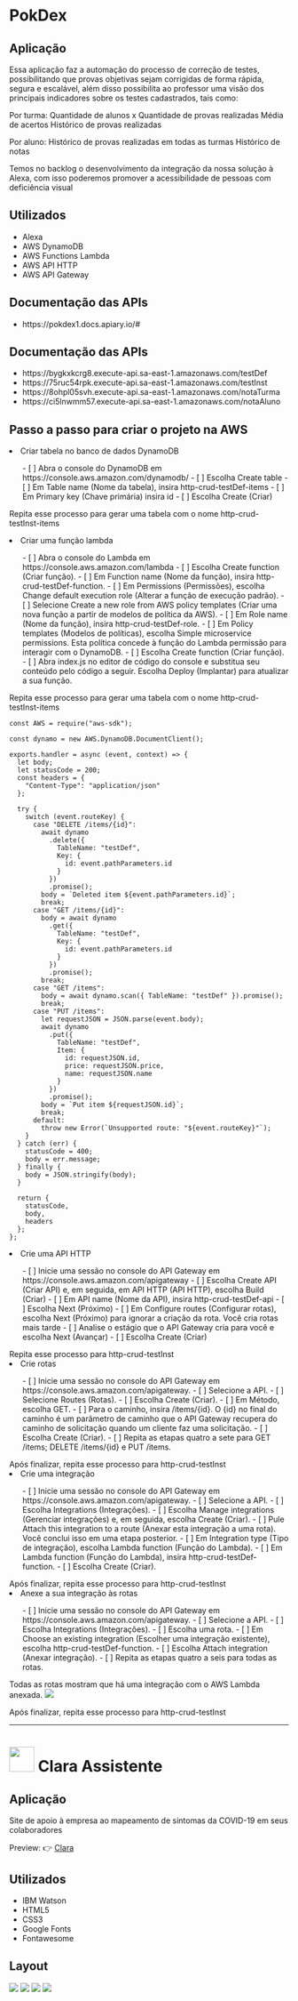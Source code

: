 <h1> PokDex</h1>

<h2>Aplicação</h2>

Essa aplicação faz a automação do processo de correção de testes, possibilitando que provas objetivas sejam corrigidas de forma rápida, segura e escalável, além disso possibilita ao professor uma visão dos principais indicadores sobre os testes cadastrados, tais como:

Por turma:
Quantidade de alunos x Quantidade de provas realizadas
Média de acertos
Histórico de provas realizadas

Por aluno:
Histórico de provas realizadas em todas as turmas
Histórico de notas

Temos no backlog o desenvolvimento da integração da nossa solução à Alexa, com isso poderemos promover a acessibilidade de pessoas com deficiência visual

<h2>Utilizados</h2>
<ul>
<li>Alexa</li>
<li>AWS DynamoDB</li>
<li>AWS Functions Lambda</li>
<li>AWS API HTTP</li>
<li>AWS API Gateway</li>
</ul>

<h2>Documentação das APIs</h2>
<ul>
<li>https://pokdex1.docs.apiary.io/#</li>
</ul>

<h2>Documentação das APIs</h2>
<ul>
<li>https://bygkxkcrg8.execute-api.sa-east-1.amazonaws.com/testDef</li>
<li>https://75ruc54rpk.execute-api.sa-east-1.amazonaws.com/testInst</li>
<li>https://8ohpl05svh.execute-api.sa-east-1.amazonaws.com/notaTurma</li>
<li>https://ci5lnwmm57.execute-api.sa-east-1.amazonaws.com/notaAluno</li>
</ul>

<h2>Passo a passo para criar o projeto na AWS</h2>

<li>Criar tabela no banco de dados DynamoDB</li>
<ul>
- [ ] Abra o console do DynamoDB em https://console.aws.amazon.com/dynamodb/
- [ ] Escolha Create table
- [ ] Em Table name (Nome da tabela), insira http-crud-testDef-items
- [ ] Em Primary key (Chave primária) insira id
- [ ] Escolha Create (Criar)
</ul>

Repita esse processo para gerar uma tabela com o nome http-crud-testInst-items

<li>Criar uma função lambda</li>
<ul>
- [ ] Abra o console do Lambda em https://console.aws.amazon.com/lambda
- [ ] Escolha Create function (Criar função).
- [ ] Em Function name (Nome da função), insira http-crud-testDef-function.
- [ ] Em Permissions (Permissões), escolha Change default execution role (Alterar a função de execução padrão).
- [ ] Selecione Create a new role from AWS policy templates (Criar uma nova função a partir de modelos de política da AWS).
- [ ] Em Role name (Nome da função), insira http-crud-testDef-role.
- [ ] Em Policy templates (Modelos de políticas), escolha Simple microservice permissions. Esta política concede à função do Lambda permissão para interagir com o DynamoDB.
- [ ] Escolha Create function (Criar função).
- [ ] Abra index.js no editor de código do console e substitua seu conteúdo pelo código a seguir. Escolha Deploy (Implantar) para atualizar a sua função.
</ul>
Repita esse processo para gerar uma tabela com o nome http-crud-testInst-items

```
const AWS = require("aws-sdk");

const dynamo = new AWS.DynamoDB.DocumentClient();

exports.handler = async (event, context) => {
  let body;
  let statusCode = 200;
  const headers = {
    "Content-Type": "application/json"
  };

  try {
    switch (event.routeKey) {
      case "DELETE /items/{id}":
        await dynamo
          .delete({
            TableName: "testDef",
            Key: {
              id: event.pathParameters.id
            }
          })
          .promise();
        body = `Deleted item ${event.pathParameters.id}`;
        break;
      case "GET /items/{id}":
        body = await dynamo
          .get({
            TableName: "testDef",
            Key: {
              id: event.pathParameters.id
            }
          })
          .promise();
        break;
      case "GET /items":
        body = await dynamo.scan({ TableName: "testDef" }).promise();
        break;
      case "PUT /items":
        let requestJSON = JSON.parse(event.body);
        await dynamo
          .put({
            TableName: "testDef",
            Item: {
              id: requestJSON.id,
              price: requestJSON.price,
              name: requestJSON.name
            }
          })
          .promise();
        body = `Put item ${requestJSON.id}`;
        break;
      default:
        throw new Error(`Unsupported route: "${event.routeKey}"`);
    }
  } catch (err) {
    statusCode = 400;
    body = err.message;
  } finally {
    body = JSON.stringify(body);
  }

  return {
    statusCode,
    body,
    headers
  };
};
```

<li>Crie uma API HTTP</li>
<ul>
- [ ] Inicie uma sessão no console do API Gateway em https://console.aws.amazon.com/apigateway
- [ ] Escolha Create API (Criar API) e, em seguida, em API HTTP (API HTTP), escolha Build (Criar)
- [ ] Em API name (Nome da API), insira http-crud-testDef-api
- [ ] Escolha Next (Próximo)
- [ ] Em Configure routes (Configurar rotas), escolha Next (Próximo) para ignorar a criação da rota. Você cria rotas mais tarde
- [ ] Analise o estágio que o API Gateway cria para você e escolha Next (Avançar)
- [ ] Escolha Create (Criar)
</ul>
Repita esse processo para http-crud-testInst

<li>Crie rotas</li>
<ul>
- [ ] Inicie uma sessão no console do API Gateway em https://console.aws.amazon.com/apigateway.
- [ ] Selecione a API.
- [ ] Selecione Routes (Rotas).
- [ ] Escolha Create (Criar).
- [ ] Em Método, escolha GET.
- [ ] Para o caminho, insira /items/{id}. O {id} no final do caminho é um parâmetro de caminho que o API Gateway recupera do caminho de solicitação quando um cliente faz uma solicitação.
- [ ] Escolha Create (Criar).
- [ ] Repita as etapas quatro a sete para GET /items; DELETE /items/{id} e PUT /items.
</ul>
Após finalizar, repita esse processo para http-crud-testInst

<li>Crie uma integração</li>
<ul>
- [ ] Inicie uma sessão no console do API Gateway em https://console.aws.amazon.com/apigateway.
- [ ] Selecione a API.
- [ ] Escolha Integrations (Integrações).
- [ ] Escolha Manage integrations (Gerenciar integrações) e, em seguida, escolha Create (Criar).
- [ ] Pule Attach this integration to a route (Anexar esta integração a uma rota). Você conclui isso em uma etapa posterior.
- [ ] Em Integration type (Tipo de integração), escolha Lambda function (Função do Lambda).
- [ ] Em Lambda function (Função do Lambda), insira http-crud-testDef-function.
- [ ] Escolha Create (Criar).
</ul>
Após finalizar, repita esse processo para http-crud-testInst

<li>Anexe a sua integração às rotas</li>
<ul>
- [ ] Inicie uma sessão no console do API Gateway em https://console.aws.amazon.com/apigateway.
- [ ] Selecione a API.
- [ ] Escolha Integrations (Integrações).
- [ ] Escolha uma rota.
- [ ] Em Choose an existing integration (Escolher uma integração existente), escolha http-crud-testDef-function.
- [ ] Escolha Attach integration (Anexar integração).
- [ ] Repita as etapas quatro a seis para todas as rotas.
</ul>
Todas as rotas mostram que há uma integração com o AWS Lambda anexada.

<img src="./images/integrations.png">

Após finalizar, repita esse processo para http-crud-testInst

----

<h1> <img src="./images/Avatar - Clara64x64.png" height = "45" > Clara Assistente</h1>

<h2>Aplicação</h2>

Site de apoio à empresa ao mapeamento de sintomas da COVID-19 em seus colaboradores

Preview: 👉 <a href="https://claraassistent.github.io/">Clara</a>

<h2>Utilizados</h2>
<ul>
<li>IBM Watson</li>
<li>HTML5</li>
<li>CSS3</li>
<li>Google Fonts</li>
<li>Fontawesome</li>
</ul>

<h2>Layout</h2>

<img src="./images/Pg_Inicial.PNG">

<img src="./images/Chatbot.PNG">

<img src="./images/Contato.PNG">

<img src="./images/Sobre.PNG">